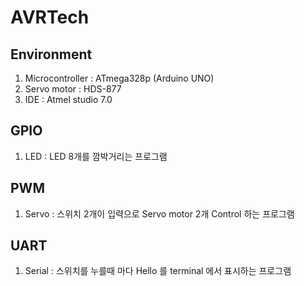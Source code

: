 # AVRTech

## Environment
1. Microcontroller : ATmega328p (Arduino UNO)
2. Servo motor : HDS-877
3. IDE : Atmel studio 7.0

## GPIO
1. LED : LED 8개를 깜박거리는 프로그램

## PWM
1. Servo : 스위치 2개이 입력으로 Servo motor 2개 Control 하는 프로그램

## UART
1. Serial : 스위치를 누를때 마다 Hello 를 terminal 에서 표시하는 프로그램
